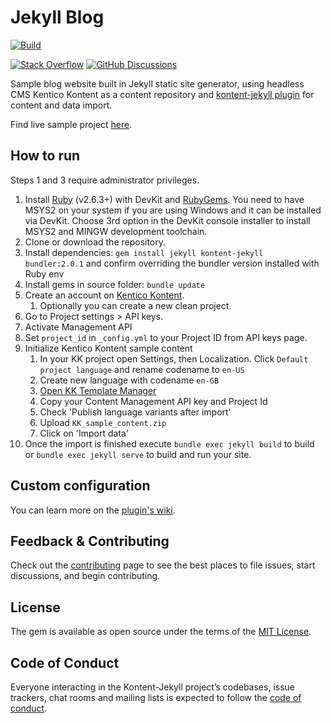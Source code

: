 # Jekyll Blog

[![Build](https://github.com/Kentico/kontent-jekyll-blog/actions/workflows/buil.yml/badge.svg)](https://github.com/Kentico/kontent-jekyll-blog/actions/workflows/buil.yml)

[![Stack Overflow](https://img.shields.io/badge/Stack%20Overflow-ASK%20NOW-FE7A16.svg?logo=stackoverflow&logoColor=white)](https://stackoverflow.com/tags/kentico-kontent)
[![GitHub Discussions](https://img.shields.io/badge/GitHub-Discussions-FE7A16.svg?style=popout&logo=github)](https://github.com/Kentico/Home/discussions)

Sample blog website built in Jekyll static site generator, using headless CMS Kentico Kontent as a content repository and
[kontent-jekyll plugin](https://github.com/Kentico/kontent-jekyll) for content and data import.

Find live sample project [here](https://kentico.github.io/kontent-jekyll-blog/).

## How to run

Steps 1 and 3 require administrator privileges.

1. Install [Ruby](https://www.ruby-lang.org/en/downloads/) (v2.6.3+) with DevKit and [RubyGems](https://rubygems.org/pages/download). You need to have MSYS2 on your system if you are using Windows and it can be installed via DevKit. Choose 3rd option in the DevKit console installer to install MSYS2 and MINGW development toolchain.
2. Clone or download the repository.
3. Install dependencies: `gem install jekyll kontent-jekyll bundler:2.0.1` and confirm overriding the bundler version installed with Ruby env
4. Install gems in source folder: `bundle update`
5. Create an account on [Kentico Kontent](https://app.kenticocloud.com/).
    1. Optionally you can create a new clean project.
6. Go to Project settings > API keys.
7. Activate Management API
8. Set `project_id` in `_config.yml` to your Project ID from API keys page. 
9. Initialize Kentico Kontent sample content
    1. In your KK project open Settings, then Localization. Click `Default project language` and rename codename to `en-US`
    2. Create new language with codename `en-GB` 
    3. [Open KK Template Manager](https://kentico.github.io/kontent-template-manager/import)
    4. Copy your Content Management API key and Project Id
    5. Check 'Publish language variants after import'
    6. Upload `KK_sample_content.zip`
    7. Click on 'Import data'
9. Once the import is finished execute `bundle exec jekyll build` to build or `bundle exec jekyll serve` to build and run your site.

## Custom configuration

You can learn more on the [plugin's wiki](https://github.com/Kentico/kontent-jekyll/wiki).

## Feedback & Contributing

Check out the [contributing](https://github.com/Kentico/kontent-jekyll-blog/blob/master/CONTRIBUTING.md) page to see the best places to file issues, start discussions, and begin contributing.

## License

The gem is available as open source under the terms of the [MIT License](https://opensource.org/licenses/MIT).

## Code of Conduct

Everyone interacting in the Kontent-Jekyll project’s codebases, issue trackers, chat rooms and mailing lists is expected to follow the [code of conduct](https://github.com/Kentico/kontent-jekyll-blog/blob/master/CODE_OF_CONDUCT.md).

